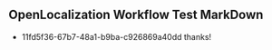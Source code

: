 ## OpenLocalization Workflow Test MarkDown
* 11fd5f36-67b7-48a1-b9ba-c926869a40dd thanks!

<!--HONumber=Jul16_HO5-->


